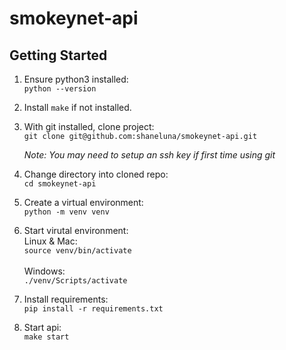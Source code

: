 # smokeynet-api

## Getting Started

1. Ensure python3 installed:<br>
   `python --version`

2. Install `make` if not installed.<br>

2. With git installed, clone project:<br>
   `git clone git@github.com:shaneluna/smokeynet-api.git`

   _Note: You may need to setup an ssh key if first time using git_

3. Change directory into cloned repo:<br>
   `cd smokeynet-api`

4. Create a virtual environment:<br>
   `python -m venv venv`

5. Start virutal environment:<br>
   Linux & Mac:<br>
   `source venv/bin/activate`<br><br>
   Windows:<br>
   `./venv/Scripts/activate`

6. Install requirements:<br>
   `pip install -r requirements.txt`

7. Start api:<br>
   `make start`
